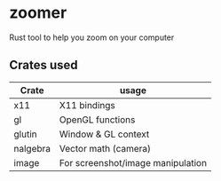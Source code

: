 # zoomer
Rust tool to help you zoom on your computer

## Crates used
| Crate        | usage      |
|--------------|---------|
| x11          |  X11 bindings 
| gl           |  OpenGL functions
| glutin       |  Window & GL context
| nalgebra     |  Vector math (camera)
| image        |  For screenshot/image manipulation

